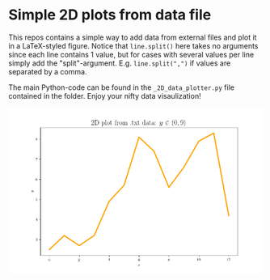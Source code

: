 # Simple 2D plots from data file

This repos contains a simple way to add data from external files and plot it in a LaTeX-styled figure. Notice that `line.split()` here takes no arguments since each line contains 1 value, but for cases with several values per line simply add the "split"-argument. E.g. `line.split(",")` if values are separated by a comma.

The main Python-code can be found in the `_2D_data_plotter.py` file contained in the folder. Enjoy your nifty data visaulization!

![Plot Figure](2D_data_plotter/plot.png)
